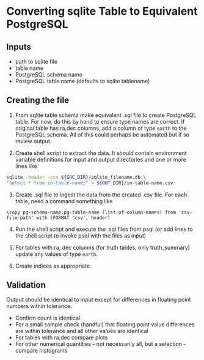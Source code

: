 # Converting sqlite Table to Equivalent PostgreSQL

## Inputs
* path to sqlite file
* table name
* PostgreSQL schema name
* PostgreSQL table name (defaults to sqlite tablename)

## Creating the file

1. From sqlite table schema make equivalent .sql file to create PostgreSQL table.  For now, do this by hand to ensure type names are correct. If original table has ra,dec columns, add a column of type `earth` to the PostgreSQL schema. All of this could perhaps be automated but if so review output.

2. Create shell script to extract the data. It should contain environment variable definitions for input and output directories and one or more lines like

```bash
sqlite -header -csv ${SRC_DIR}/sqlite_filename.db \
"select * from in-table-name;" > ${OUT_DIR}/in-table-name.csv
```
3. Create .sql file to ingest the data from the created .csv file. For each table, need a command something like
```
\copy pg-schema-name.pg-table-name (list-of-column-names) from 'csv-file-path' with (FORMAT 'csv', header)
```
4. Run the shell script and execute the .sql files from psql (or add lines to the shell script to invoke psql with the files as input)

5. For tables with ra, dec columns (for truth tables, only truth_summary) update any values of type `earth`.

6. Create indices as appropriate.

## Validation
Output should be identical to input except for differences in floating point numbers within tolerance.

* Confirm count is identical
* For a small sample check (handful) that floating point value differences are within tolerance and all other values are identical
* For tables with ra,dec compare plots
* For other numerical quantities - not necessarily all, but a selection - compare histograms
